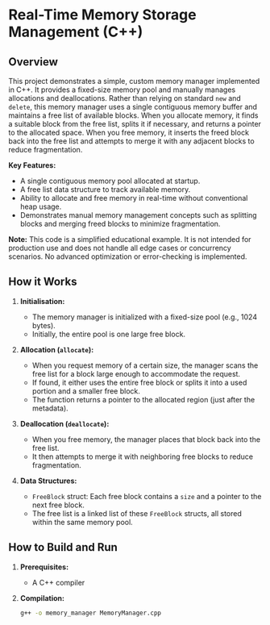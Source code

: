 # Real-Time Memory Storage Management (C++)

## Overview

This project demonstrates a simple, custom memory manager implemented in C++. It provides a fixed-size memory pool and manually manages allocations and deallocations. Rather than relying on standard `new` and `delete`, this memory manager uses a single contiguous memory buffer and maintains a free list of available blocks. When you allocate memory, it finds a suitable block from the free list, splits it if necessary, and returns a pointer to the allocated space. When you free memory, it inserts the freed block back into the free list and attempts to merge it with any adjacent blocks to reduce fragmentation.

**Key Features:**
- A single contiguous memory pool allocated at startup.
- A free list data structure to track available memory.
- Ability to allocate and free memory in real-time without conventional heap usage.
- Demonstrates manual memory management concepts such as splitting blocks and merging freed blocks to minimize fragmentation.

**Note:** This code is a simplified educational example. It is not intended for production use and does not handle all edge cases or concurrency scenarios. No advanced optimization or error-checking is implemented.

## How it Works

1. **Initialisation:**
   - The memory manager is initialized with a fixed-size pool (e.g., 1024 bytes).
   - Initially, the entire pool is one large free block.

2. **Allocation (`allocate`):**
   - When you request memory of a certain size, the manager scans the free list for a block large enough to accommodate the request.
   - If found, it either uses the entire free block or splits it into a used portion and a smaller free block.
   - The function returns a pointer to the allocated region (just after the metadata).

3. **Deallocation (`deallocate`):**
   - When you free memory, the manager places that block back into the free list.
   - It then attempts to merge it with neighboring free blocks to reduce fragmentation.

4. **Data Structures:**
   - `FreeBlock` struct: Each free block contains a `size` and a pointer to the next free block.
   - The free list is a linked list of these `FreeBlock` structs, all stored within the same memory pool.

## How to Build and Run

1. **Prerequisites:**
   - A C++ compiler

2. **Compilation:**
   ```bash
   g++ -o memory_manager MemoryManager.cpp